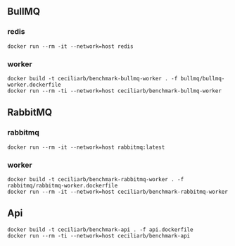 

## BullMQ
### redis
```
docker run --rm -it --network=host redis
```

### worker
```
docker build -t ceciliarb/benchmark-bullmq-worker . -f bullmq/bullmq-worker.dockerfile
docker run --rm -ti --network=host ceciliarb/benchmark-bullmq-worker
```

## RabbitMQ
### rabbitmq
```
docker run --rm -it --network=host rabbitmq:latest
```

### worker
```
docker build -t ceciliarb/benchmark-rabbitmq-worker . -f rabbitmq/rabbitmq-worker.dockerfile
docker run --rm -it --network=host ceciliarb/benchmark-rabbitmq-worker
```

## Api
```
docker build -t ceciliarb/benchmark-api . -f api.dockerfile 
docker run --rm -ti --network=host ceciliarb/benchmark-api
```